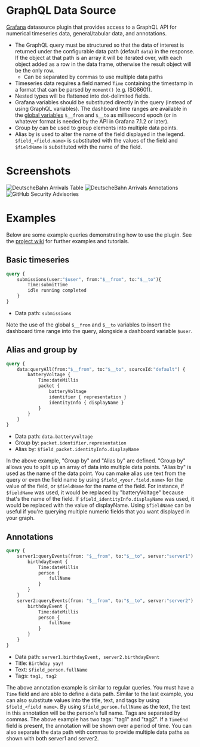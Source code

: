 # GraphQL Data Source

[Grafana](https://grafana.com) datasource plugin that provides access to a
GraphQL API for numerical timeseries data, general/tabular data, and
annotations.

* The GraphQL query must be structured so that the data of interest is returned
under the configurable data path (default `data`) in the response. If the
object at that path is an array it will be iterated over, with each object added
as a row in the data frame, otherwise the result object will be the only row.
  * Can be separated by commas to use multiple data paths
* Timeseries data requires a field named `Time` containing the timestamp in a
format that can be parsed by `moment()` (e.g. ISO8601). 
* Nested types will be flattened into dot-delimited fields. 
* Grafana variables should be substituted directly in the query (instead of
using GraphQL variables). The dashboard time ranges are available in the 
[global variables](https://grafana.com/docs/grafana/latest/variables/variable-types/global-variables/)
`$__from` and `$__to` as millisecond epoch (or in whatever format is needed by the API
in Grafana 7.1.2 or later).
* Group by can be used to group elements into multiple data points.
* Alias by is used to alter the name of the field displayed in the legend. `$field_<field.name>` is substituted with the
values of the field and `$fieldName` is substituted with the name of the field.

# Screenshots

![DeutscheBahn Arrivals Table](https://user-images.githubusercontent.com/1627510/90258294-f1bf2b00-de0d-11ea-8768-34b4ef37c125.png)
![DeutscheBahn Arrivals Annotations](https://user-images.githubusercontent.com/1627510/90258316-f8e63900-de0d-11ea-91eb-d40532d5b768.png)
![GitHub Security Advisories](https://user-images.githubusercontent.com/1627510/90258319-fbe12980-de0d-11ea-8ea2-c97bbc398aa4.png)

# Examples

Below are some example queries demonstrating how to use the plugin. See the
[project wiki](https://github.com/fifemon/graphql-datasource/wiki) for further
examples and tutorials.

## Basic timeseries

```graphql
query {
    submissions(user:"$user", from:"$__from", to:"$__to"){
        Time:submitTime
        idle running completed
    }
}
```
* Data path: `submissions`

Note the use of the global `$__from` and `$__to` variables to insert the
dashboard time range into the query, alongside a dashboard variable `$user`.

## Alias and group by

```graphql
query {
    data:queryAll(from:"$__from", to:"$__to", sourceId:"default") {
        batteryVoltage {
            Time:dateMillis
            packet {
                batteryVoltage
                identifier { representation }
                identityInfo { displayName }
            }
        }
    }
}
```
* Data path: `data.batteryVoltage`
* Group by: `packet.identifier.representation`
* Alias by: `$field_packet.identityInfo.displayName`

In the above example, "Group by" and "Alias by" are defined. "Group by" allows
you to split up an array of data into multiple data points. "Alias by" is used
as the name of the data point. You can make alias use text from the query or
even the field name by using `$field_<your.field.name>` for the value of the
field, or `$fieldName` for the name of the field. For instance, if `$fieldName`
was used, it would be replaced by "batteryVoltage" because that's the name of
the field. If `$field_identityInfo.displayName` was used, it would be replaced
with the value of displayName. Using `$fieldName` can be useful if you're
querying multiple numeric fields that you want displayed in your graph.

## Annotations

```graphql
query {
    server1:queryEvents(from: "$__from", to:"$__to", server:"server1") {
        birthdayEvent {
            Time:dateMillis
            person {
                fullName
            }
        }
    }
    server2:queryEvents(from: "$__from", to:"$__to", server:"server2") {
        birthdayEvent {
            Time:dateMillis
            person {
                fullName
            }
        }
    }
}
```
* Data path: `server1.birthdayEvent, server2.birthdayEvent`
* Title: `Birthday yay!`
* Text: `$field_person.fullName`
* Tags: `tag1, tag2`

The above annotation example is similar to regular queries. You must have a
`Time` field and are able to define a data path. Similar to the last example,
you can also substitute values into the title, text, and tags by using
`$field_<field name>`. By using `$field_person.fullName` as the text, the text
in this annotation will be the person's full name. Tags are separated by commas.
The above example has two tags: "tag1" and "tag2". If a `TimeEnd` field is
present, the annotation will be shown over a period of time. You can also
separate the data path with commas to provide multiple data paths as shown with
both server1 and server2.
